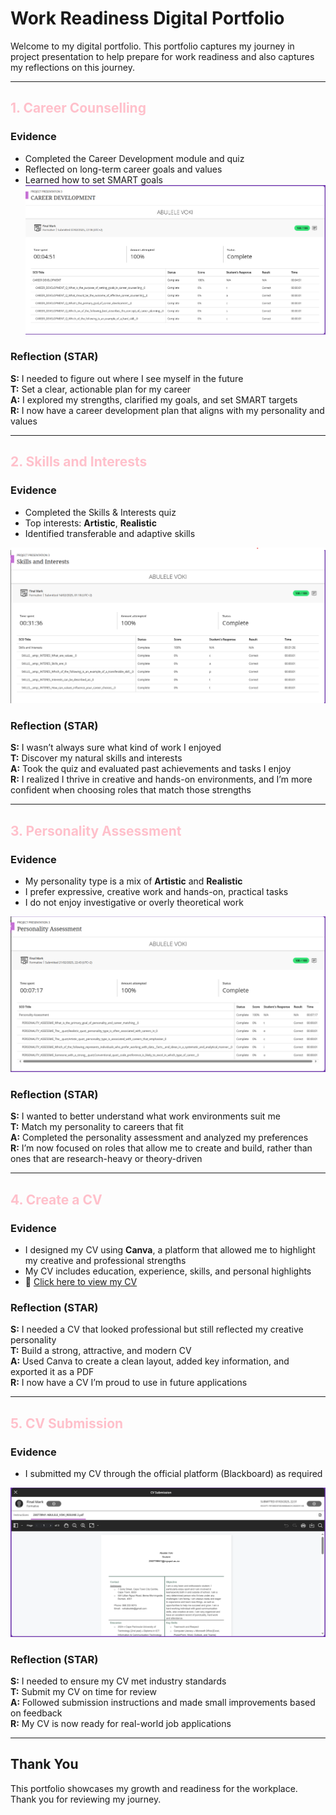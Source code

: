 # Work Readiness Digital Portfolio
Welcome to my digital portfolio. This portfolio captures my journey in project presentation  to help prepare for work readiness and also captures my reflections on this journey.

------------------------------------------------------------------------------------------------------------------------------------------------------------------------------------


## <span style="color:pink">1. Career Counselling</span>

### Evidence
- Completed the Career Development module and quiz
- Reflected on long-term career goals and values
- Learned how to set SMART goals
![Career Development](./Career%20Development.png)

### Reflection (STAR)
**S:** I needed to figure out where I see myself in the future  
**T:** Set a clear, actionable plan for my career  
**A:** I explored my strengths, clarified my goals, and set SMART targets  
**R:** I now have a career development plan that aligns with my personality and values

---

## <span style="color:pink">2. Skills and Interests</span>

### Evidence
- Completed the Skills & Interests quiz
- Top interests: **Artistic**, **Realistic**
- Identified transferable and adaptive skills

![Skills and Interests](./Skills%20and%20Interests.png)

### Reflection (STAR)
**S:** I wasn’t always sure what kind of work I enjoyed  
**T:** Discover my natural skills and interests  
**A:** Took the quiz and evaluated past achievements and tasks I enjoy  
**R:** I realized I thrive in creative and hands-on environments, and I’m more confident when choosing roles that match those strengths

---

## <span style="color:pink">3. Personality Assessment</span>

### Evidence
- My personality type is a mix of **Artistic** and **Realistic**
- I prefer expressive, creative work and hands-on, practical tasks
- I do not enjoy investigative or overly theoretical work

![Personality Assesment](./Personality%20Assesment.png)

### Reflection (STAR)
**S:** I wanted to better understand what work environments suit me  
**T:** Match my personality to careers that fit  
**A:** Completed the personality assessment and analyzed my preferences  
**R:** I’m now focused on roles that allow me to create and build, rather than ones that are research-heavy or theory-driven

---

## <span style="color:pink">4. Create a CV</span>

### Evidence
- I designed my CV using **Canva**, a platform that allowed me to highlight my creative and professional strengths  
- My CV includes education, experience, skills, and personal highlights  
- 📄 [Click here to view my CV](./Create20%CV.pdf)

### Reflection (STAR)
**S:** I needed a CV that looked professional but still reflected my creative personality  
**T:** Build a strong, attractive, and modern CV  
**A:** Used Canva to create a clean layout, added key information, and exported it as a PDF  
**R:** I now have a CV I’m proud to use in future applications

---

## <span style="color:pink">5. CV Submission</span>

### Evidence
- I submitted my CV through the official platform (Blackboard) as required

![CV Submission](./CV%20Submission.png)

### Reflection (STAR)
**S:** I needed to ensure my CV met industry standards  
**T:** Submit my CV on time for review  
**A:** Followed submission instructions and made small improvements based on feedback  
**R:** My CV is now ready for real-world job applications


---

## Thank You

This portfolio showcases my growth and readiness for the workplace. Thank you for reviewing my journey.
